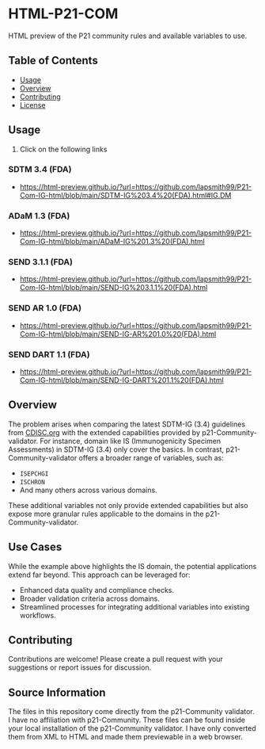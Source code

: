 # HTML-P21-COM
HTML preview of the P21 community rules and available variables to use.
## Table of Contents
- [Usage](#usage)
- [Overview](#overview)
- [Contributing](#contributing)
- [License](#license)
## Usage
1. Click on the following links
### SDTM 3.4 (FDA)
- https://html-preview.github.io/?url=https://github.com/lapsmith99/P21-Com-IG-html/blob/main/SDTM-IG%203.4%20(FDA).html#IG.DM
### ADaM 1.3 (FDA)
- https://html-preview.github.io/?url=https://github.com/lapsmith99/P21-Com-IG-html/blob/main/ADaM-IG%201.3%20(FDA).html
### SEND 3.1.1 (FDA)
- https://html-preview.github.io/?url=https://github.com/lapsmith99/P21-Com-IG-html/blob/main/SEND-IG%203.1.1%20(FDA).html
### SEND AR 1.0 (FDA)
- https://html-preview.github.io/?url=https://github.com/lapsmith99/P21-Com-IG-html/blob/main/SEND-IG-AR%201.0%20(FDA).html
### SEND DART 1.1 (FDA)
- https://html-preview.github.io/?url=https://github.com/lapsmith99/P21-Com-IG-html/blob/main/SEND-IG-DART%201.1%20(FDA).html
## Overview
The problem arises when comparing the latest SDTM-IG (3.4) guidelines from [CDISC.org](https://cdisc.org) with the extended capabilities provided by p21-Community-validator. For instance, domain like IS (Immunogenicity Specimen Assessments) in SDTM-IG (3.4) only cover the basics. In contrast, p21-Community-validator offers a broader range of variables, such as:

- `ISEPCHGI`
- `ISCHRON`
- And many others across various domains.

These additional variables not only provide extended capabilities but also expose more granular rules applicable to the domains in the p21-Community-validator.

## Use Cases
While the example above highlights the IS domain, the potential applications extend far beyond. This approach can be leveraged for:

- Enhanced data quality and compliance checks.
- Broader validation criteria across domains.
- Streamlined processes for integrating additional variables into existing workflows.
## Contributing
Contributions are welcome! Please create a pull request with your suggestions or report issues for discussion.
## Source Information
The files in this repository come directly from the p21-Community validator. I have no affiliation with p21-Community. These files can be found inside your local installation of the p21-Community validator. I have only converted them from XML to HTML and made them previewable in a web browser.


